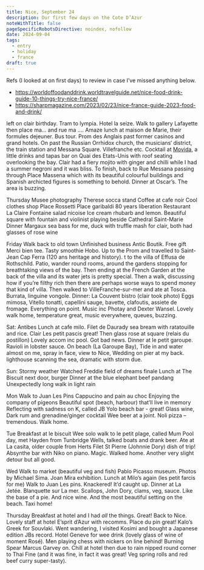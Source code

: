 ```yaml
---
title: Nice, September 24
description: Our first few days on the Cote D’Azur
noteWithTitle: false
pageSpecificRobotsDirective: noindex, nofollow
date: 2024-09-04
tags:
  - entry
  - holiday
  - france
draft: true
---
```

Refs (I looked at on first days) to review in case I’ve missed anything below.
- https://worldoffoodanddrink.worldtravelguide.net/nice-food-drink-guide-10-things-try-nice-france/
- https://sharpmagazine.com/2023/02/23/nice-france-guide-2023-food-and-drink/

left on clair birthday. Tram to lympia. Hotel la seize. Walk to gallery Lafayette then place ma… and rue ma …. Amaze lunch at maison de Marie, their formules dejeuner. Bus tour. Prom des Anglais past former casinos and grand hotels. On past the Russian Orrhidox church, the musicians‘ district, the train station and Messana Square. Villefranche etc. Cocktail at [Movida](https://www.movida.today/en/), a little drinks and tapas bar on Quai des Etats-Unis with roof seating overlooking the bay. Clair had a fiery mojito with ginger and chilli while I had a summer negroni and it was bliss. To finish, back to Rue Messana passing through Place Massena which with its beautiful colourful buildings and Spanish archicted figures is something to behold. Dinner at Oscar’s. The area is buzzing. 

Thursday
Musee photography
Therese socca stand
Coffee at cafe noir
Cool clothes shop 
Place Rossetti 
Place garibaldi 80 years liberation
Restaurant La Claire Fontaine salad nicoise
Ice cream rhubarb and lemon. Beautiful square with fountain and violinist playing beside Cathedral Saint-Marie
Dinner Margaux sea bass for me, duck with truffle mash for clair, both had glasses of rose wine

Friday
Walk back to old town 
Unfinished business Antic Boutik. Free gift Merci bien tee. Tasty smoothie Hobo. Up to the Prom and travelled to Saint-Jean Cap Ferra (120 ans heritage and history). t to the villa of Effusa de Rothschild. Patio, wander round rooms, around the gardens stopping for breathtaking views of the bay. Then ending at the French Garden at the back of the villa and its water jets is pretty special. Then a walk, discussing how if you’re filthy rich then there are perhaps worse ways to spend money that kind of villa. Then walked to VilleFranche-sur-mer and ate at Tosca. Burrata, linguine vongole.
Dinner: La Couvent bistro (clair took photo)
Eggs mimosa, Vitello tonatti, capellini sauge, bavette, clafoutis, assiete de fromage. Everything on point. Music inc Photay and Dexter Wansel. Lovely walk home, temperature great, music everywhere, queues, buzzing. 

Sat: Antibes 
Lunch at cafe milo. Filet de Daurady sea bream with ratatouille and rice. Clair Les petit pascis great! Then glass rose at square (relais du postillon) 
Lovely accom inc pool. 
Got bad news. 
Dinner at le petit garoupe. Ravioli in lobster sauce. On beach (La Garoupe Bay), Tide in and water almost on me, spray in face, view to Nice, Wedding on pier at my back. lighthouse scanning the sea, dramatic with storm due. 

Sun:
Stormy weather
Watched Freddie field of dreams finale
Lunch at The Biscuit next door, burger
Dinner at the blue elephant beef pandang 
Unexpectedly long walk in light rain

Mon
Walk to Juan Les Pins
Cappucino and pain au choc
Enjoying the company of pigeons 
Beautiful spot (beach, harbour) that’ll live in memory 
Reflecting with sadness on K, called JB
Yolo beach bar - great! Glass wine, Dark rum and grenadine/ginger cocktail 
Wee beer at a joint.
Noli pizza – tremendous. Walk home.

Tue
Breakfast at le biscuit
Wee solo walk to le petit plage, called Mum
Pool day, met Hayden from Tunbridge Wells, talked boats and drank beer.
Ate at La casita, older couple from Herts
Filet St Pierre (Johnnie Dory) dish of trip!
Absynthe bar with Niko on piano. Magic. Walked home. Another very slight detour but all good.

Wed
Walk to market (beautiful veg and fish)
Pablo Picasso museum. Photos by Michael Sima. Joan Mira exhibition. 
Lunch at Milo’s again (les petit farcis for me)
Walk to Juan Les pins. Knackered! It’d caught up. 
Dinner at La Jetée. Blanquette sur La mer. Scallops, John Dory, clams, veg, sauce. Like the base of a pie. And nice wine. And the most beautiful setting on the beach. Taxi home!

Thursday 
Breakfast at hotel and I had _all_ the things. Great!
Back to Nice. Lovely staff at hotel E’sprit d’Azur with recomms. 
Place du pin great! Kalo’s Greek for Souvlaki. Went wandering, I visited Kosimi and bought a Japanese edition JBs record. Hotel Geneve for wee drink (lovely glass of wine of moment Rosé). Men playing chess with nickers on line behind! Burning Spear Marcus Garvey on. Chill at hotel then due to rain nipped round corner to Thai Fine (and it was fine, in fact it was great! Veg spring rolls and red beef curry super-tasty). 






